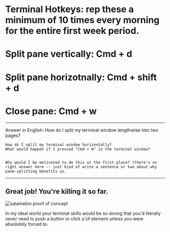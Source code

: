 # Terminal Hotkeys: rep these a minimum of 10 times every morning for the entire first week period.

# Split pane vertically: Cmd + d

# Split pane horizotnally: Cmd + shift + d

# Close pane: Cmd + w

---
 
Answer in English:
 	How do I split my terminal window lengthwise into two pages?

	How do I split my terminal window horizontally?
	What would happen if I pressed "Cmd + W" in the terminal window?


	Why would I be motivated to do this in the first place? (there's no right answer here -- just kind of write a sentence or two about why pane-splitting benefits us. 

----
## Great job! You're killing it so far. 

![salamelon proof of concept](salamelon.jpeg)




In my ideal world your terminal skills would be so strong that you'd literally never need to push a button or click a UI element unless you were absolutely forced to. 
